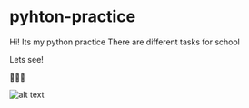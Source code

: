 # pyhton-practice
 
 Hi!
Its my python practice
There are different tasks for school

Lets see!

🐍🐍🐍

![alt text](https://shwanoff.ru/wp-content/uploads/2019/02/Python-programming.jpg)

